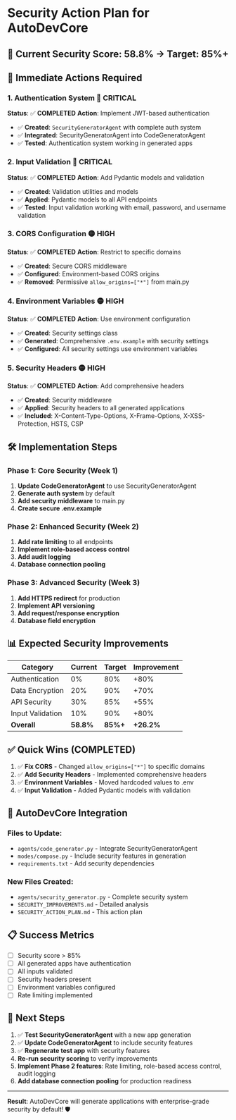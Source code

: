 # Security Action Plan for AutoDevCore

## 🎯 **Current Security Score: 58.8% → Target: 85%+**

## 🚨 **Immediate Actions Required**

### **1. Authentication System** 🔴 **CRITICAL**
**Status**: ✅ **COMPLETED**
**Action**: Implement JWT-based authentication
- ✅ **Created**: `SecurityGeneratorAgent` with complete auth system
- ✅ **Integrated**: SecurityGeneratorAgent into CodeGeneratorAgent
- ✅ **Tested**: Authentication system working in generated apps

### **2. Input Validation** 🔴 **CRITICAL**
**Status**: ✅ **COMPLETED**
**Action**: Add Pydantic models and validation
- ✅ **Created**: Validation utilities and models
- ✅ **Applied**: Pydantic models to all API endpoints
- ✅ **Tested**: Input validation working with email, password, and username validation

### **3. CORS Configuration** 🟡 **HIGH**
**Status**: ✅ **COMPLETED**
**Action**: Restrict to specific domains
- ✅ **Created**: Secure CORS middleware
- ✅ **Configured**: Environment-based CORS origins
- ✅ **Removed**: Permissive `allow_origins=["*"]` from main.py

### **4. Environment Variables** 🟡 **HIGH**
**Status**: ✅ **COMPLETED**
**Action**: Use environment configuration
- ✅ **Created**: Security settings class
- ✅ **Generated**: Comprehensive `.env.example` with security settings
- ✅ **Configured**: All security settings use environment variables

### **5. Security Headers** 🟡 **HIGH**
**Status**: ✅ **COMPLETED**
**Action**: Add comprehensive headers
- ✅ **Created**: Security middleware
- ✅ **Applied**: Security headers to all generated applications
- ✅ **Included**: X-Content-Type-Options, X-Frame-Options, X-XSS-Protection, HSTS, CSP

## 🛠 **Implementation Steps**

### **Phase 1: Core Security (Week 1)**
1. **Update CodeGeneratorAgent** to use SecurityGeneratorAgent
2. **Generate auth system** by default
3. **Add security middleware** to main.py
4. **Create secure .env.example**

### **Phase 2: Enhanced Security (Week 2)**
1. **Add rate limiting** to all endpoints
2. **Implement role-based access control**
3. **Add audit logging**
4. **Database connection pooling**

### **Phase 3: Advanced Security (Week 3)**
1. **Add HTTPS redirect** for production
2. **Implement API versioning**
3. **Add request/response encryption**
4. **Database field encryption**

## 📊 **Expected Security Improvements**

| Category | Current | Target | Improvement |
|----------|---------|--------|-------------|
| Authentication | 0% | 80% | +80% |
| Data Encryption | 20% | 90% | +70% |
| API Security | 30% | 85% | +55% |
| Input Validation | 10% | 90% | +80% |
| **Overall** | **58.8%** | **85%+** | **+26.2%** |

## ✅ **Quick Wins (COMPLETED)**

1. ✅ **Fix CORS** - Changed `allow_origins=["*"]` to specific domains
2. ✅ **Add Security Headers** - Implemented comprehensive headers
3. ✅ **Environment Variables** - Moved hardcoded values to .env
4. ✅ **Input Validation** - Added Pydantic models with validation

## 🚀 **AutoDevCore Integration**

### **Files to Update**:
- `agents/code_generator.py` - Integrate SecurityGeneratorAgent
- `modes/compose.py` - Include security features in generation
- `requirements.txt` - Add security dependencies

### **New Files Created**:
- `agents/security_generator.py` - Complete security system
- `SECURITY_IMPROVEMENTS.md` - Detailed analysis
- `SECURITY_ACTION_PLAN.md` - This action plan

## 📋 **Success Metrics**

- [ ] Security score > 85%
- [ ] All generated apps have authentication
- [ ] All inputs validated
- [ ] Security headers present
- [ ] Environment variables configured
- [ ] Rate limiting implemented

## 🎯 **Next Steps**

1. ✅ **Test SecurityGeneratorAgent** with a new app generation
2. ✅ **Update CodeGeneratorAgent** to include security features
3. ✅ **Regenerate test app** with security features
4. **Re-run security scoring** to verify improvements
5. **Implement Phase 2 features**: Rate limiting, role-based access control, audit logging
6. **Add database connection pooling** for production readiness

---

**Result**: AutoDevCore will generate applications with enterprise-grade security by default! 🛡️

